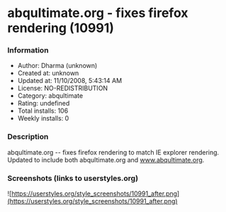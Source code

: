 # abqultimate.org - fixes firefox rendering (10991)

### Information
- Author: Dharma (unknown)
- Created at: unknown
- Updated at: 11/10/2008, 5:43:14 AM
- License: NO-REDISTRIBUTION
- Category: abqultimate
- Rating: undefined
- Total installs: 106
- Weekly installs: 0


### Description
abqultimate.org -- fixes firefox rendering to match IE explorer rendering.
Updated to include both abqultimate.org and www.abqultimate.org.


### Screenshots (links to userstyles.org)
![https://userstyles.org/style_screenshots/10991_after.png](https://userstyles.org/style_screenshots/10991_after.png)


